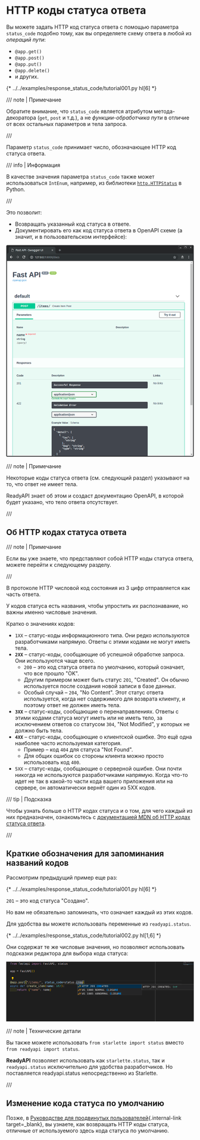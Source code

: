 # HTTP коды статуса ответа

Вы можете задать HTTP код статуса ответа с помощью параметра `status_code` подобно тому, как вы определяете схему ответа в любой из *операций пути*:

* `@app.get()`
* `@app.post()`
* `@app.put()`
* `@app.delete()`
* и других.

{* ../../examples/response_status_code/tutorial001.py hl[6] *}

/// note | Примечание

Обратите внимание, что `status_code` является атрибутом метода-декоратора (`get`, `post` и т.д.), а не *функции-обработчика пути* в отличие от всех остальных параметров и тела запроса.

///

Параметр `status_code` принимает число, обозначающее HTTP код статуса ответа.

/// info | Информация

В качестве значения параметра `status_code` также может использоваться `IntEnum`, например, из библиотеки <a href="https://docs.python.org/3/library/http.html#http.HTTPStatus" class="external-link" target="_blank">`http.HTTPStatus`</a> в Python.

///

Это позволит:

* Возвращать указанный код статуса в ответе.
* Документировать его как код статуса ответа в OpenAPI схеме (а значит, и в пользовательском интерфейсе):

<img src="/img/tutorial/response-status-code/image01.png">

/// note | Примечание

Некоторые коды статуса ответа (см. следующий раздел) указывают на то, что ответ не имеет тела.

ReadyAPI знает об этом и создаст документацию OpenAPI, в которой будет указано, что тело ответа отсутствует.

///

## Об HTTP кодах статуса ответа

/// note | Примечание

Если вы уже знаете, что представляют собой HTTP коды статуса ответа, можете перейти к следующему разделу.

///

В протоколе HTTP числовой код состояния из 3 цифр отправляется как часть ответа.

У кодов статуса есть названия, чтобы упростить их распознавание, но важны именно числовые значения.

Кратко о значениях кодов:

* `1XX` – статус-коды информационного типа. Они редко используются разработчиками напрямую. Ответы с этими кодами не могут иметь тела.
* **`2XX`** – статус-коды, сообщающие об успешной обработке запроса. Они используются чаще всего.
    * `200` – это код статуса ответа по умолчанию, который означает, что все прошло "OK".
    * Другим примером может быть статус `201`, "Created". Он обычно используется после создания новой записи в базе данных.
    * Особый случай – `204`, "No Content".  Этот статус ответа используется, когда нет содержимого для возврата клиенту, и поэтому ответ не должен иметь тела.
* **`3XX`** – статус-коды, сообщающие о перенаправлениях.  Ответы с этими кодами статуса могут иметь или не иметь тело, за исключением ответов со статусом `304`, "Not Modified", у которых не должно быть тела.
* **`4XX`** – статус-коды, сообщающие о клиентской ошибке. Это ещё одна наиболее часто используемая категория.
    * Пример – код `404` для статуса "Not Found".
    * Для общих ошибок со стороны клиента можно просто использовать код `400`.
* `5XX` – статус-коды, сообщающие о серверной ошибке. Они почти никогда не используются разработчиками напрямую. Когда что-то идет не так в какой-то части кода вашего приложения или на сервере, он автоматически вернёт один из 5XX кодов.

/// tip | Подсказка

Чтобы узнать больше о HTTP кодах статуса и о том, для чего каждый из них предназначен, ознакомьтесь с <a href="https://developer.mozilla.org/en-US/docs/Web/HTTP/Status" class="external-link" target="_blank">документацией <abbr title="Mozilla Developer Network">MDN</abbr> об HTTP кодах статуса ответа</a>.

///

## Краткие обозначения для запоминания названий кодов

Рассмотрим предыдущий пример еще раз:

{* ../../examples/response_status_code/tutorial001.py hl[6] *}

`201` – это код статуса "Создано".

Но вам не обязательно запоминать, что означает каждый из этих кодов.

Для удобства вы можете использовать переменные из `readyapi.status`.

{* ../../examples/response_status_code/tutorial002.py hl[1,6] *}

Они содержат те же числовые значения, но позволяют использовать подсказки редактора для выбора кода статуса:

<img src="/img/tutorial/response-status-code/image02.png">

/// note | Технические детали

Вы также можете использовать `from starlette import status` вместо `from readyapi import status`.

**ReadyAPI** позволяет использовать как `starlette.status`, так и `readyapi.status` исключительно для удобства разработчиков. Но поставляется readyapi.status непосредственно из Starlette.

///

## Изменение кода статуса по умолчанию

Позже, в [Руководстве для продвинутых пользователей](../advanced/response-change-status-code.md){.internal-link target=_blank}, вы узнаете, как возвращать HTTP коды статуса, отличные от используемого здесь кода статуса по умолчанию.
